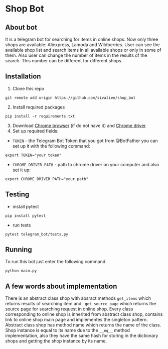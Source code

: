 # Shop Bot  
  
## About bot  
It is a telegram bot for searching for items in online shops. Now only three shops are available: Aliexpress, Lamoda and Wildberries. User can see the available shop list and search items in all available shops or only in some of them. Also user can change the number of items in the results of the search. This number can be different for different shops.  
  
## Installation  
1. Clone this repo
```
git remote add origin https://github.com/sivalien/shop_bot
```
2. Install required packages
```
pip install -r requirements.txt
```
3. Download [Chrome browser](https://www.google.com/intl/ru/chrome/) (if do not have it) and [Chrome driver](https://sites.google.com/chromium.org/driver/)
4. Set up required fields:
- `TOKEN` - the Telegram Bot Token that you got from @BotFather you can set up it with the following command:
```
export TOKEN="your token"
```
- `CHROME_DRIVER_PATH` - path to chrome driver on your computer and also set it up:  
```
export CHROME_DRIVER_PATH="your path"
```
  
## Testing  
- install pytest  
```
pip install pytest
```
- run tests    
```
pytest telegram_bot/tests.py
```  
  
## Running  
To run this bot just enter the following command  
```
python main.py
```
  
## A few words about implementation  
There is an abstract class shop with absract methods `get_items` which returns results of searching item and `_get_source_page` which returns the source page for searching request in online shop. Every class corresponding to online shop is inherited from abstract class shop, contains link to online shop main page and implementes the singleton pattern. Abstract class shop has method name which returns the name of the class. Shop instance is equal to its name due to the `__eq__` method implementation, also they have the same hash for storing in the dictionary shops and getting the shop instance by its name.
